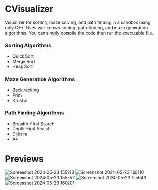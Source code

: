 # CVisualizer
Visualizer for sorting, maze solving, and path finding in a sandbox using only C++. Uses well known sorting, path-finding, and maze generation algorithms. You can simply compile the code then run the executable file.

### Sorting Algorithms
- Quick Sort
- Merge Sort
- Heap Sort

### Maze Generation Algorithms
- Backtracking
- Prim
- Kruskal

### Path Finding Algorithms
- Breadth-First Search
- Depth-First Search
- Dijkstra
- A*

# Previews
![Screenshot 2024-05-23 155913](https://github.com/wantouw/CVisualizer/assets/91063309/5fd5ec31-43f4-47be-a505-4c8bf1334114)
![Screenshot 2024-05-23 160110](https://github.com/wantouw/CVisualizer/assets/91063309/4aa00919-14e8-4e47-9451-cbfaa81626e1)
![Screenshot 2024-05-23 155652](https://github.com/wantouw/CVisualizer/assets/91063309/ee6d89a8-800b-4a23-a3c9-4e8b2d661697)
![Screenshot 2024-05-23 155643](https://github.com/wantouw/CVisualizer/assets/91063309/4c677c03-b32e-48ac-9010-d4367c6971e8)
![Screenshot 2024-05-23 160201](https://github.com/wantouw/CVisualizer/assets/91063309/11b39a0d-f5cd-45e1-892c-bb8853f791d5)



